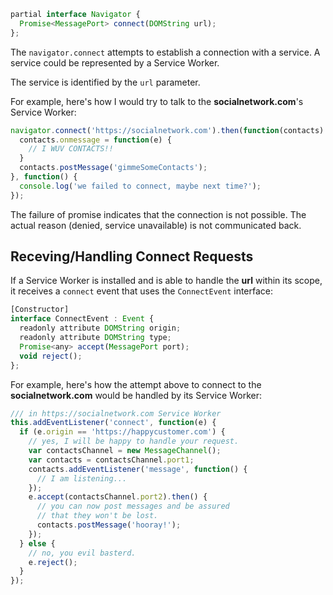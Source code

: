 ```js
partial interface Navigator {
  Promise<MessagePort> connect(DOMString url);
};
```

The ```navigator.connect``` attempts to establish a connection with a service. A service could be represented by a Service Worker.

The service is identified by the ```url``` parameter. 

For example, here's how I would try to talk to the **socialnetwork.com**'s Service Worker:

```js
navigator.connect('https://socialnetwork.com').then(function(contacts) {
  contacts.onmessage = function(e) {
    // I WUV CONTACTS!!
  }
  contacts.postMessage('gimmeSomeContacts');
}, function() {
  console.log('we failed to connect, maybe next time?');
});
```

The failure of promise indicates that the connection is not possible. The actual reason (denied, service unavailable) is not communicated back.

## Receving/Handling Connect Requests

If a Service Worker is installed and is able to handle the **url** within its scope, it receives a ```connect``` event that uses the ```ConnectEvent``` interface:

```js
[Constructor]
interface ConnectEvent : Event {
  readonly attribute DOMString origin;
  readonly attribute DOMString type;
  Promise<any> accept(MessagePort port);
  void reject();
};
```

For example, here's how the attempt above to connect to the **socialnetwork.com** would be handled by its Service Worker:

```js
/// in https://socialnetwork.com Service Worker
this.addEventListener('connect', function(e) {
  if (e.origin == 'https://happycustomer.com') {
    // yes, I will be happy to handle your request.
    var contactsChannel = new MessageChannel();
    var contacts = contactsChannel.port1;
    contacts.addEventListener('message', function() {
      // I am listening...
    });
    e.accept(contactsChannel.port2).then() {
      // you can now post messages and be assured
      // that they won't be lost.
      contacts.postMessage('hooray!');
    });
  } else {
    // no, you evil basterd.
    e.reject();
  }
});
```

